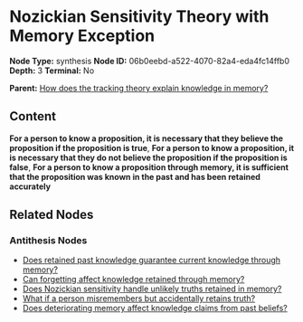 # Nozickian Sensitivity Theory with Memory Exception

**Node Type:** synthesis
**Node ID:** 06b0eebd-a522-4070-82a4-eda4fc14ffb0
**Depth:** 3
**Terminal:** No

**Parent:** [How does the tracking theory explain knowledge in memory?](how-does-the-tracking-theory-explain-knowledge-in-memory-antithesis-a40c3b01-7995-40c3-94f9-e0c4608d4a4f.md)

## Content

**For a person to know a proposition, it is necessary that they believe the proposition if the proposition is true**, **For a person to know a proposition, it is necessary that they do not believe the proposition if the proposition is false**, **For a person to know a proposition through memory, it is sufficient that the proposition was known in the past and has been retained accurately**

## Related Nodes

### Antithesis Nodes

- [Does retained past knowledge guarantee current knowledge through memory?](does-retained-past-knowledge-guarantee-current-knowledge-through-memory-antithesis-d5e1fcc2-00c7-4b58-aecf-500129fdcecb.md)
- [Can forgetting affect knowledge retained through memory?](can-forgetting-affect-knowledge-retained-through-memory-antithesis-b22e91e9-5d7d-48e8-a9dc-b34203f9bad5.md)
- [Does Nozickian sensitivity handle unlikely truths retained in memory?](does-nozickian-sensitivity-handle-unlikely-truths-retained-in-memory-antithesis-5b203c5b-f612-4723-a77f-e82efee4f5a8.md)
- [What if a person misremembers but accidentally retains truth?](what-if-a-person-misremembers-but-accidentally-retains-truth-antithesis-747fce96-81f9-46d8-8309-3806a3cadc6d.md)
- [Does deteriorating memory affect knowledge claims from past beliefs?](does-deteriorating-memory-affect-knowledge-claims-from-past-beliefs-antithesis-4ba87414-251d-4d9d-b93e-852990897f17.md)
